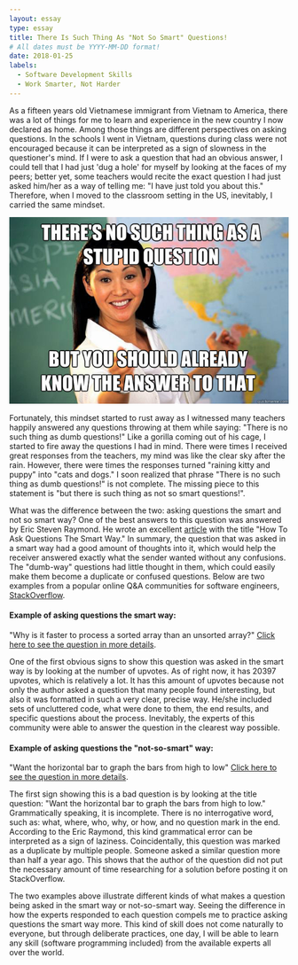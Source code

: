 ```yaml
---
layout: essay
type: essay
title: There Is Such Thing As "Not So Smart" Questions!
# All dates must be YYYY-MM-DD format!
date: 2018-01-25
labels:
  - Software Development Skills
  - Work Smarter, Not Harder
---
```

As a fifteen years old Vietnamese immigrant from Vietnam to America, there was a lot of things for me to learn and experience in the new country I now declared as home. Among those things are different perspectives on asking questions. In the schools I went in Vietnam, questions during class were not encouraged because it can be interpreted as a sign of slowness in the questioner's mind. If I were to ask a question that had an obvious answer, I could tell that I had just 'dug a hole' for myself by looking at the faces of my peers; better yet, some teachers would recite the exact question I had just asked him/her as a way of telling me: "I have just told you about this." Therefore, when I moved to the classroom setting in the US, inevitably, I carried the same mindset.

<div class="ui small rounded images">
  <img src="../images/question.jpg">
</div>


Fortunately, this mindset started to rust away as I witnessed many teachers happily answered any questions throwing at them while saying: "There is no such thing as dumb questions!" Like a gorilla coming out of his cage, I started to fire away the questions I had in mind. There were times I received great responses from the teachers, my mind was like the clear sky after the rain. However, there were times the responses turned "raining kitty and puppy" into "cats and dogs." I soon realized that phrase "There is no such thing as dumb questions!" is not complete. The missing piece to this statement is "but there is such thing as not so smart questions!". 

What was the difference between the two: asking questions the smart and not so smart way? One of the best answers to this question was answered by Eric Steven Raymond. He wrote an excellent [article](http://www.catb.org/esr/faqs/smart-questions.html#before) with the title "How To Ask Questions The Smart Way." In summary, the question that was asked in a smart way had a good amount of thoughts into it, which would help the receiver answered exactly what the sender wanted without any confusions. The "dumb-way" questions had little thought in them, which could easily make them become a duplicate or confused questions. Below are two examples from a popular online Q&A communities for software engineers, [StackOverflow](https://stackoverflow.com/).

#### Example of asking questions the smart way:
"Why is it faster to process a sorted array than an unsorted array?" [Click here to see the question in more details](https://stackoverflow.com/questions/11227809/why-is-it-faster-to-process-a-sorted-array-than-an-unsorted-array).

One of the first obvious signs to show this question was asked in the smart way is by looking at the number of upvotes. As of right now, it has 20397 upvotes, which is relatively a lot. It has this amount of upvotes because not only the author asked a question that many people found interesting, but also it was formatted in such a very clear, precise way. He/she included sets of uncluttered code, what were done to them, the end results, and specific questions about the process. Inevitably, the experts of this community were able to answer the question in the clearest way possible.

#### Example of asking questions the "not-so-smart" way:
"Want the horizontal bar to graph the bars from high to low" [Click here to see the question in more details](https://stackoverflow.com/questions/32997572/want-the-horizontal-bar-to-graph-the-bars-from-high-to-low).

The first sign showing this is a bad question is by looking at the title question: "Want the horizontal bar to graph the bars from high to low." Grammatically speaking, it is incomplete. There is no interrogative word, such as: what, where, who, why, or how, and no question mark in the end. According to the Eric Raymond, this kind grammatical error can be interpreted as a sign of laziness. Coincidentally, this question was marked as a duplicate by multiple people. Someone asked a similar question more than half a year ago. This shows that the author of the question did not put the necessary amount of time researching for a solution before posting it on StackOverflow.

The two examples above illustrate different kinds of what makes a question being asked in the smart way or not-so-smart way. Seeing the difference in how the experts responded to each question compels me to practice asking questions the smart way more. This kind of skill does not come naturally to everyone, but through deliberate practices, one day, I will be able to learn any skill (software programming included) from the available experts all over the world.
